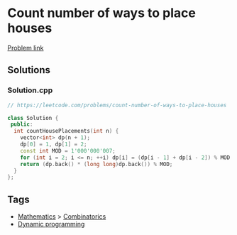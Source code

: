 # Count number of ways to place houses

[Problem link](https://leetcode.com/problems/count-number-of-ways-to-place-houses)

## Solutions


### Solution.cpp
```cpp
// https://leetcode.com/problems/count-number-of-ways-to-place-houses

class Solution {
 public:
  int countHousePlacements(int n) {
    vector<int> dp(n + 1);
    dp[0] = 1, dp[1] = 2;
    const int MOD = 1'000'000'007;
    for (int i = 2; i <= n; ++i) dp[i] = (dp[i - 1] + dp[i - 2]) % MOD;
    return (dp.back() * (long long)dp.back()) % MOD;
  }
};
```
## Tags

* [Mathematics](/README.md#Mathematics) > [Combinatorics](/README.md#Mathematics-Combinatorics)
* [Dynamic programming](/README.md#Dynamic_programming)
